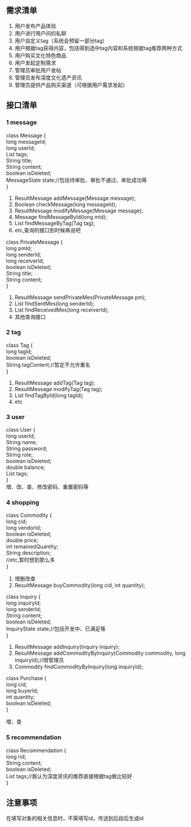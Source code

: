 ## 需求清单

1. 用户发布产品体验
2. 用户进行用户间的私聊
3. 用户自定义tag（系统会预留一部分tag）
4. 用户根据tag获得内容，包括得到选中tag内容和系统根据tag推荐两种方式
5. 用户购买文化特色商品
6. 用户发起定制需求
7. 管理员审批用户发帖
8. 管理员发布深度文化遗产资讯
9. 管理员提供产品购买渠道（可根据用户需求发起）

## 接口清单
### 1 message
class Message {   
	long messageId;   
	long userId;   
	List<Tag> tags;    
	String title;    
	String content;         
	boolean isDeleted;    
	MessageState state;//包括待审批、审批不通过、审批成功等    
}    

1. ResultMessage addMessage(Message message);
2. Boolean checkMessage(long messageId);
3. ResultMessage modifyMessage(Message message);
4. Message findMessageById(long mid);
5. List<Message> findMessageByTag(Tag tag);
6. etc,查询的接口到时候再说吧

class PrivateMessage {    
	long pmId;    
	long senderId;    
	long receiverId;    
	boolean isDeleted;    
	String title;    
	String content;    
}

1. ResultMessage sendPrivateMes(PrivateMessage pm);
2. List<PrivateMessage> findSentMes(long senderId);
3. List<PrivateMessage> findReceivedMes(long receiverId);
4. 其他查询接口

### 2 tag

class Tag {    
	long tagId;    
	boolean isDeleted;    
	String tagContent;//暂定不允许重名    
}

1. ResultMessage addTag(Tag tag);
2. ResultMessage modifyTag(Tag tag);
3. List<Tag> findTagById(long tagId);
4. etc

### 3 user

class User {    
	long userId;    
	String name;    
	String password;    
	String role;    
	boolean isDeleted;    
	double balance;     
	List<Tag> tags;    
}   
增、改、查、修改密码、重置密码等

### 4 shopping

class Commodity {    
	long cid;    
	long vendorId;    
	boolean isDeleted;    
	double price;    
	int remainedQuantity;    
	String description;    
	//etc,暂时想到那么多    
}

1. 增删改查
2. ResultMessage buyCommodity(long cid, int quantity);

class Inquiry {    
	long inquiryId;    
	long senderId;    
	String content;    
	boolean isDeleted;    
	InquiryState state;//包括开发中、已满足等     
}

1. ResultMessage addInquiry(Inquiry inquiry);
2. ResultMessage addCommodityByInquiry(Commodity commodity, long inquiryId);//限管理员
3. Commodity findCommodityByInquiry(long inquiryId);

class Purchase {        
	long cid;    
	long buyerId;    
	int quantity;    
	boolean isDeleted;    
}

增、查

### 5 recommendation

class Recommendation {    
	long rid;    
	String content;    
	boolean isDeleted;    
	List<Tag> tags;//我认为深度资讯的推荐直接根据tag做比较好       
}

## 注意事项

在填写对象的相关信息时，不需填写id，传送到后段后生成id